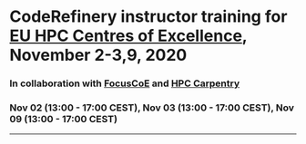 # CodeRefinery instructor training for [EU HPC Centres of Excellence](https://www.hpccoe.eu/), November 2-3,9, 2020

### In collaboration with [FocusCoE](https://www.hpccoe.eu/index.php/about/) and [HPC Carpentry](https://hpc-carpentry.github.io/)

### Nov 02 (13:00 - 17:00 CEST), Nov 03 (13:00 - 17:00 CEST), Nov 09 (13:00 - 17:00 CEST)

---

